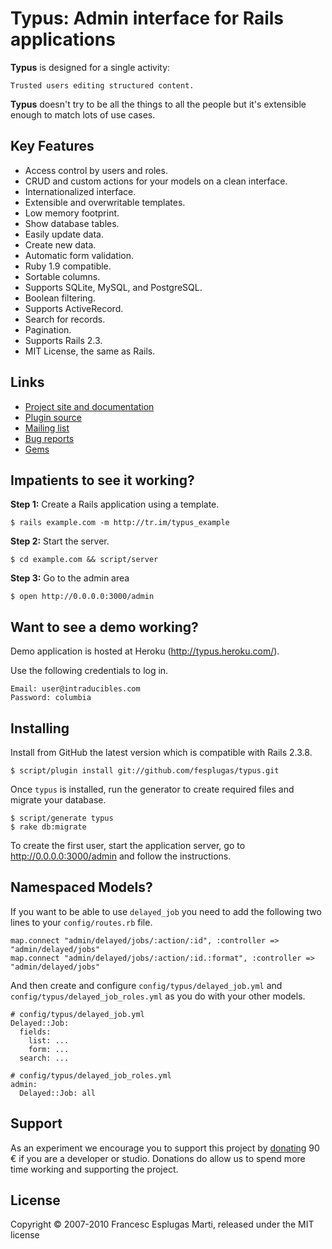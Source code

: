 # Typus: Admin interface for Rails applications

**Typus** is designed for a single activity:

    Trusted users editing structured content.

**Typus** doesn't try to be all the things to all the people but it's 
extensible enough to match lots of use cases.

## Key Features

- Access control by users and roles.
- CRUD and custom actions for your models on a clean interface.
- Internationalized interface.
- Extensible and overwritable templates.
- Low memory footprint.
- Show database tables.
- Easily update data.
- Create new data.
- Automatic form validation.
- Ruby 1.9 compatible.
- Sortable columns.
- Supports SQLite, MySQL, and PostgreSQL.
- Boolean filtering.
- Supports ActiveRecord.
- Search for records.
- Pagination.
- Supports Rails 2.3.
- MIT License, the same as Rails.

## Links

- [Project site and documentation](http://intraducibles.com/projects/typus)
- [Plugin source](http://github.com/fesplugas/typus)
- [Mailing list](http://groups.google.com/group/typus)
- [Bug reports](http://github.com/fesplugas/typus/issues)
- [Gems](http://gemcutter.org/gems/typus)

## Impatients to see it working?

**Step 1:** Create a Rails application using a template.

    $ rails example.com -m http://tr.im/typus_example

**Step 2:** Start the server.

    $ cd example.com && script/server

**Step 3:** Go to the admin area

    $ open http://0.0.0.0:3000/admin

## Want to see a demo working?

Demo application is hosted at Heroku (<http://typus.heroku.com/>).

Use the following credentials to log in.

    Email: user@intraducibles.com
    Password: columbia

## Installing

Install from GitHub the latest version which is compatible with Rails 2.3.8.

    $ script/plugin install git://github.com/fesplugas/typus.git

Once `typus` is installed, run the generator to create required files 
and migrate your database.

    $ script/generate typus
    $ rake db:migrate

To create the first user, start the application server, go to 
http://0.0.0.0:3000/admin and follow the instructions.

## Namespaced Models?

If you want to be able to use `delayed_job` you need to add the following 
two lines to your `config/routes.rb` file.

    map.connect "admin/delayed/jobs/:action/:id", :controller => "admin/delayed/jobs"
    map.connect "admin/delayed/jobs/:action/:id.:format", :controller => "admin/delayed/jobs"

And then create and configure `config/typus/delayed_job.yml` and 
`config/typus/delayed_job_roles.yml` as you do with your other models.

    # config/typus/delayed_job.yml
    Delayed::Job:
      fields:
        list: ...
        form: ...
      search: ...

    # config/typus/delayed_job_roles.yml
    admin:
      Delayed::Job: all

## Support

As an experiment we encourage you to support this project by 
[donating][1] 90 &euro; if you are a developer or studio. Donations do 
allow us to spend more time working and supporting the project.

## License

Copyright &copy; 2007-2010 Francesc Esplugas Marti, released under the 
MIT license

[1]:http://intraducibles.com/projects/typus/donate